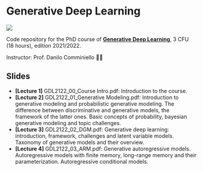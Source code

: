 # Generative Deep Learning
![](https://img.shields.io/badge/TensorFlow%20Faculty%20Award-2021%20Winner-orange.svg)

Code repository for the PhD course of [**Generative Deep Learning**](https://danilocomminiello.site.uniroma1.it/teaching/gdl), 3 CFU (18 hours), edition 2021/2022.

Instructor: Prof. Danilo Comminiello :man_teacher:

## Slides

* **[Lecture 1]** GDL2122_00_Course Intro.pdf: Introduction to the course.
* **[Lecture 2]** GDL2122_01_Generative Modeling.pdf: Introduction to generative modeling and probabilistic generative modeling. The difference between discriminative and generative models, the framework of the latter ones. Basic concepts of probability, bayesian generative modeling and topic challenges.
* **[Lecture 3]** GDL2122_02_DGM.pdf: Generative deep learning: introduction, framework, challenges and latent variable models. Taxonomy of generative models and their overview.
* **[Lecture 4]** GDL2122_03_ARM.pdf: Generative autoregressive models. Autoregressive models with finite memory, long-range memory and their parameterization. Autoregressive conditional models.
